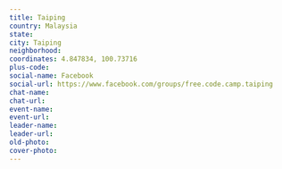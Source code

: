 ```yaml
---
title: Taiping
country: Malaysia
state: 
city: Taiping
neighborhood: 
coordinates: 4.847834, 100.73716
plus-code:
social-name: Facebook
social-url: https://www.facebook.com/groups/free.code.camp.taiping
chat-name:
chat-url:
event-name:
event-url:
leader-name:
leader-url:
old-photo: 
cover-photo:
---
```

